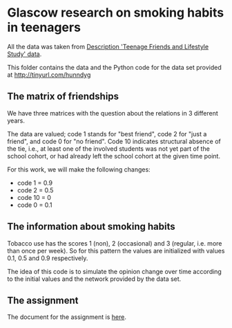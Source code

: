 # Glascow research on smoking habits in teenagers

All the data was taken from [Description 'Teenage Friends and Lifestyle Study' data](https://www.stats.ox.ac.uk/~snijders/siena/Glasgow_data.htm).

This folder contains the data and the Python code for the data set provided at http://tinyurl.com/hunndyg

## The matrix of friendships

We have three matrices with the question about the relations in 3 different years.

The data are valued; code 1 stands for "best friend", code 2 for "just a friend", and code 0 for "no friend".
Code 10 indicates structural absence of the tie, i.e., at least one of the involved students was not yet part of the
school cohort, or had already left the school cohort at the given time point.

For this work, we will make the following changes:

* code 1 = 0.9
* code 2 = 0.5
* code 10 = 0
* code 0 = 0.1

## The information about smoking habits

Tobacco use has the scores 1 (non), 2 (occasional) and 3 (regular, i.e. more than once per week). So for this pattern
the values are initialized with values 0.1, 0.5 and 0.9 respectively.

The idea of this code is to simulate the opinion change over time according to the initial values and the network
provided by the data set.

## The assignment

The document for the assignment is [here](Assignment06v2.pdf).

